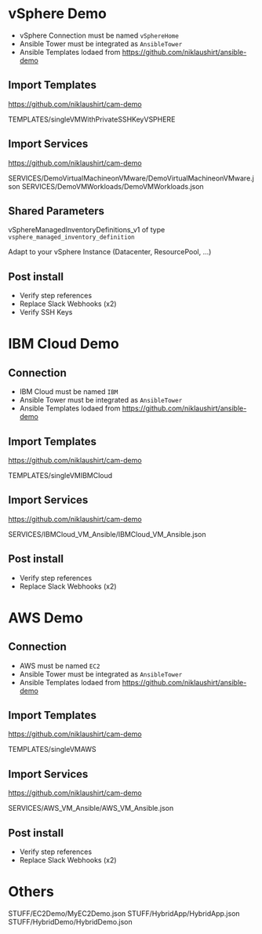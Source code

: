 # vSphere Demo

* vSphere Connection must be named `vSphereHome`
* Ansible Tower must be integrated as `AnsibleTower`
* Ansible Templates lodaed from https://github.com/niklaushirt/ansible-demo



## Import Templates
https://github.com/niklaushirt/cam-demo

TEMPLATES/singleVMWithPrivateSSHKeyVSPHERE

## Import Services

https://github.com/niklaushirt/cam-demo

SERVICES/DemoVirtualMachineonVMware/DemoVirtualMachineonVMware.json
SERVICES/DemoVMWorkloads/DemoVMWorkloads.json

## Shared Parameters

vSphereManagedInventoryDefinitions_v1 of type `vsphere_managed_inventory_definition`

Adapt to your vSphere Instance (Datacenter, ResourcePool, ...)

## Post install 

* Verify step references
* Replace Slack Webhooks (x2)
* Verify SSH Keys




# IBM Cloud Demo

## Connection

* IBM Cloud must be named `IBM`
* Ansible Tower must be integrated as `AnsibleTower`
* Ansible Templates lodaed from https://github.com/niklaushirt/ansible-demo


## Import Templates
https://github.com/niklaushirt/cam-demo

TEMPLATES/singleVMIBMCloud

## Import Services

https://github.com/niklaushirt/cam-demo

SERVICES/IBMCloud_VM_Ansible/IBMCloud_VM_Ansible.json

## Post install 

* Verify step references
* Replace Slack Webhooks (x2)








# AWS Demo

## Connection

* AWS must be named `EC2`
* Ansible Tower must be integrated as `AnsibleTower`
* Ansible Templates lodaed from https://github.com/niklaushirt/ansible-demo


## Import Templates
https://github.com/niklaushirt/cam-demo

TEMPLATES/singleVMAWS

## Import Services

https://github.com/niklaushirt/cam-demo

SERVICES/AWS_VM_Ansible/AWS_VM_Ansible.json

## Post install 

* Verify step references
* Replace Slack Webhooks (x2)




# Others

STUFF/EC2Demo/MyEC2Demo.json
STUFF/HybridApp/HybridApp.json
STUFF/HybridDemo/HybridDemo.json




